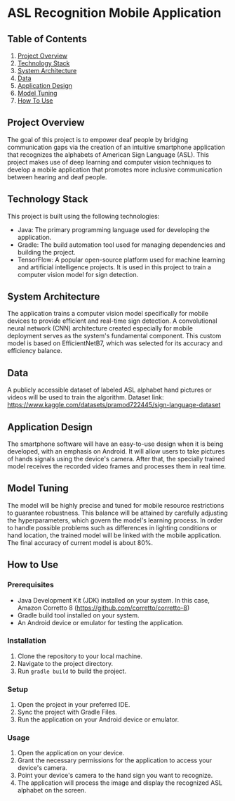 # ASL Recognition Mobile Application

## Table of Contents

1. [Project Overview](#project-overview)
2. [Technology Stack](#technology-stack)
3. [System Architecture](#system-architecture)
4. [Data](#data)
5. [Application Design](#application-design)
6. [Model Tuning](#model-tuning)
7. [How To Use](#how-to-use)

## Project Overview

The goal of this project is to empower deaf people by bridging communication gaps via the creation of an intuitive smartphone application that recognizes the alphabets of American Sign Language (ASL). This project makes use of deep learning and computer vision techniques to develop a mobile application that promotes more inclusive communication between hearing and deaf people.

## Technology Stack

This project is built using the following technologies:

- Java: The primary programming language used for developing the application.
- Gradle: The build automation tool used for managing dependencies and building the project.
- TensorFlow: A popular open-source platform used for machine learning and artificial intelligence projects. It is used in this project to train a computer vision model for sign detection.

## System Architecture

The application trains a computer vision model specifically for mobile devices to provide efficient and real-time sign detection. A convolutional neural network (CNN) architecture created especially for mobile deployment serves as the system's fundamental component. This custom model is based on EfficientNetB7, which was selected for its accuracy and efficiency balance.

## Data

A publicly accessible dataset of labeled ASL alphabet hand pictures or videos will be used to train the algorithm.
Dataset link: https://www.kaggle.com/datasets/pramod722445/sign-language-dataset

## Application Design

The smartphone software will have an easy-to-use design when it is being developed, with an emphasis on Android. It will allow users to take pictures of hands signals using the device's camera. After that, the specially trained model receives the recorded video frames and processes them in real time.

## Model Tuning

The model will be highly precise and tuned for mobile resource restrictions to guarantee robustness. This balance will be attained by carefully adjusting the hyperparameters, which govern the model's learning process. In order to handle possible problems such as differences in lighting conditions or hand location, the trained model will be linked with the mobile application. The final accuracy of current model is about 80%.

## How to Use

### Prerequisites

- Java Development Kit (JDK) installed on your system. In this case, Amazon Corretto 8 (https://github.com/corretto/corretto-8)
- Gradle build tool installed on your system.
- An Android device or emulator for testing the application.

### Installation

1. Clone the repository to your local machine.
2. Navigate to the project directory.
3. Run `gradle build` to build the project.

### Setup

1. Open the project in your preferred IDE.
2. Sync the project with Gradle Files.
3. Run the application on your Android device or emulator.

### Usage

1. Open the application on your device.
2. Grant the necessary permissions for the application to access your device's camera.
3. Point your device's camera to the hand sign you want to recognize.
4. The application will process the image and display the recognized ASL alphabet on the screen.
